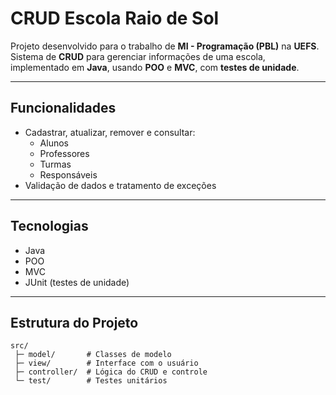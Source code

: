 # CRUD Escola Raio de Sol

Projeto desenvolvido para o trabalho de **MI - Programação (PBL)** na **UEFS**.  
Sistema de **CRUD** para gerenciar informações de uma escola, implementado em **Java**, usando **POO** e **MVC**, com **testes de unidade**.

---

## Funcionalidades

- Cadastrar, atualizar, remover e consultar:  
  - Alunos  
  - Professores  
  - Turmas  
  - Responsáveis  
- Validação de dados e tratamento de exceções

---

## Tecnologias

- Java  
- POO  
- MVC  
- JUnit (testes de unidade)

---

## Estrutura do Projeto

```plaintext
src/
 ├─ model/       # Classes de modelo
 ├─ view/        # Interface com o usuário
 ├─ controller/  # Lógica do CRUD e controle
 └─ test/        # Testes unitários
